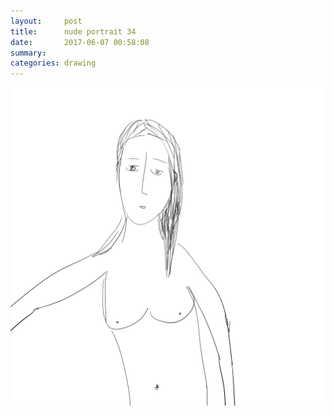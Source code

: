 ```yaml
---
layout:     post
title:      nude portrait 34
date:       2017-06-07 00:58:08
summary:    
categories: drawing
---
```

![nude portrait 34](/images/diary/nude-portrait-34.png ".")
